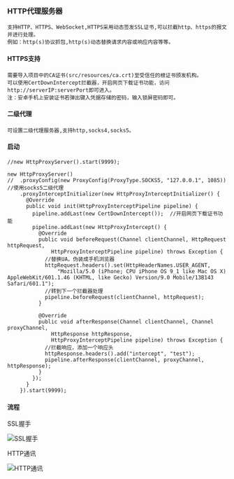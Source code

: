 ### HTTP代理服务器
    支持HTTP、HTTPS、WebSocket,HTTPS采用动态签发SSL证书,可以拦截http、https的报文并进行处理。
    例如：http(s)协议抓包,http(s)动态替换请求内容或响应内容等等。
#### HTTPS支持
    需要导入项目中的CA证书(src/resources/ca.crt)至受信任的根证书颁发机构。
    可以使用CertDownIntercept拦截器，开启网页下载证书功能，访问http://serverIP:serverPort即可进入。
    注：安卓手机上安装证书若弹出键入凭据存储的密码，输入锁屏密码即可。
#### 二级代理
    可设置二级代理服务器,支持http,socks4,socks5。
#### 启动
```
//new HttpProxyServer().start(9999);

new HttpProxyServer()
//  .proxyConfig(new ProxyConfig(ProxyType.SOCKS5, "127.0.0.1", 1085))  //使用socks5二级代理
    .proxyInterceptInitializer(new HttpProxyInterceptInitializer() {
      @Override
      public void init(HttpProxyInterceptPipeline pipeline) {
        pipeline.addLast(new CertDownIntercept());  //开启网页下载证书功能
        pipeline.addLast(new HttpProxyIntercept() {
          @Override
          public void beforeRequest(Channel clientChannel, HttpRequest httpRequest,
              HttpProxyInterceptPipeline pipeline) throws Exception {
            //替换UA，伪装成手机浏览器
            httpRequest.headers().set(HttpHeaderNames.USER_AGENT,
                "Mozilla/5.0 (iPhone; CPU iPhone OS 9_1 like Mac OS X) AppleWebKit/601.1.46 (KHTML, like Gecko) Version/9.0 Mobile/13B143 Safari/601.1");
            //转到下一个拦截器处理
            pipeline.beforeRequest(clientChannel, httpRequest);
          }

          @Override
          public void afterResponse(Channel clientChannel, Channel proxyChannel,
              HttpResponse httpResponse,
              HttpProxyInterceptPipeline pipeline) throws Exception {
            //拦截响应，添加一个响应头
            httpResponse.headers().add("intercept", "test");
            pipeline.afterResponse(clientChannel, proxyChannel, httpResponse);
          }
        });
      }
    }).start(9999);
```

#### 流程
SSL握手

![SSL握手](https://sfault-image.b0.upaiyun.com/751/727/751727588-59ccbe3293bef_articlex)

HTTP通讯

![HTTP通讯](https://sfault-image.b0.upaiyun.com/114/487/1144878844-59ccbe42037b6_articlex)